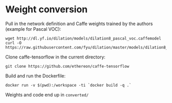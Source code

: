 # Weight conversion

Pull in the network definition and Caffe weights trained by the authors (example for Pascal VOC):

    wget http://dl.yf.io/dilation/models/dilation8_pascal_voc.caffemodel
    curl -O https://raw.githubusercontent.com/fyu/dilation/master/models/dilation8_pascal_voc_deploy.prototxt

Clone caffe-tensorflow in the current directory:

    git clone https://github.com/ethereon/caffe-tensorflow

Build and run the Dockerfile:

    docker run -v $(pwd):/workspace -ti `docker build -q .`

Weights and code end up in `converted/`
